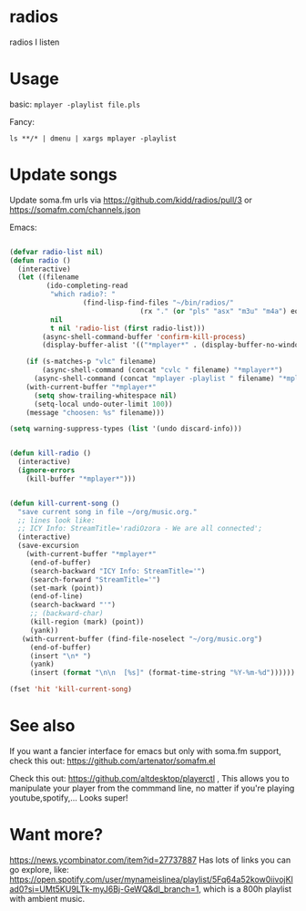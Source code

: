 radios
======

radios I listen


Usage
=====

basic:
`mplayer -playlist file.pls`

Fancy:

`ls **/* | dmenu | xargs mplayer -playlist`

Update songs
============

Update soma.fm urls via https://github.com/kidd/radios/pull/3 or
https://somafm.com/channels.json

Emacs:

```lisp

(defvar radio-list nil)
(defun radio ()
  (interactive)
  (let ((filename
         (ido-completing-read
          "which radio?: "
				  (find-lisp-find-files "~/bin/radios/"
                                (rx "." (or "pls" "asx" "m3u" "m4a") eol))
          nil
          t nil 'radio-list (first radio-list)))
        (async-shell-command-buffer 'confirm-kill-process)
        (display-buffer-alist '(("*mplayer*" . (display-buffer-no-window)))))

    (if (s-matches-p "vlc" filename)
        (async-shell-command (concat "cvlc " filename) "*mplayer*")
      (async-shell-command (concat "mplayer -playlist " filename) "*mplayer*"))
    (with-current-buffer "*mplayer*"
      (setq show-trailing-whitespace nil)
      (setq-local undo-outer-limit 100))
    (message "choosen: %s" filename)))

(setq warning-suppress-types (list '(undo discard-info)))


(defun kill-radio ()
  (interactive)
  (ignore-errors
    (kill-buffer "*mplayer*")))


(defun kill-current-song ()
  "save current song in file ~/org/music.org."
  ;; lines look like:
  ;; ICY Info: StreamTitle='radiOzora - We are all connected';
  (interactive)
  (save-excursion
    (with-current-buffer "*mplayer*"
     (end-of-buffer)
     (search-backward "ICY Info: StreamTitle='")
     (search-forward "StreamTitle='")
     (set-mark (point))
     (end-of-line)
     (search-backward "'")
     ;; (backward-char)
     (kill-region (mark) (point))
     (yank))
   (with-current-buffer (find-file-noselect "~/org/music.org")
     (end-of-buffer)
     (insert "\n* ")
     (yank)
     (insert (format "\n\n  [%s]" (format-time-string "%Y-%m-%d"))))))

(fset 'hit 'kill-current-song)
```

See also
========

If you want a fancier interface for emacs but only with soma.fm
support, check this out: https://github.com/artenator/somafm.el

Check this out: https://github.com/altdesktop/playerctl , This allows you to
manipulate your player from the commmand line, no matter if you're playing
youtube,spotify,...  Looks super!

Want more?
==========

https://news.ycombinator.com/item?id=27737887 Has lots of links you can go
explore, like:
https://open.spotify.com/user/mynameislinea/playlist/5Fq64a52kow0iivojKlad0?si=UMt5KU9LTk-myJ6Bj-GeWQ&dl_branch=1,
which is a 800h playlist with ambient music.

